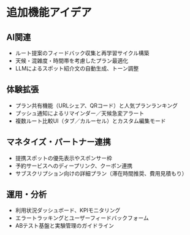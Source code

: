 # 追加機能アイデア

## AI関連
- ルート提案のフィードバック収集と再学習サイクル構築
- 天候・混雑度・時間帯を考慮したプラン最適化
- LLMによるスポット紹介文の自動生成、トーン調整

## 体験拡張
- プラン共有機能（URLシェア、QRコード）と人気プランランキング
- プッシュ通知によるリマインダー／天候急変アラート
- 複数ルート比較UI（タブ／カルーセル）とカスタム編集モード

## マネタイズ・パートナー連携
- 提携スポットの優先表示やスポンサー枠
- 予約サービスへのディープリンク、クーポン連携
- サブスクリプション向けの詳細プラン（滞在時間推奨、費用見積もり）

## 運用・分析
- 利用状況ダッシュボード、KPIモニタリング
- エラートラッキングとユーザーフィードバックフォーム
- ABテスト基盤と実験管理のガイドライン
